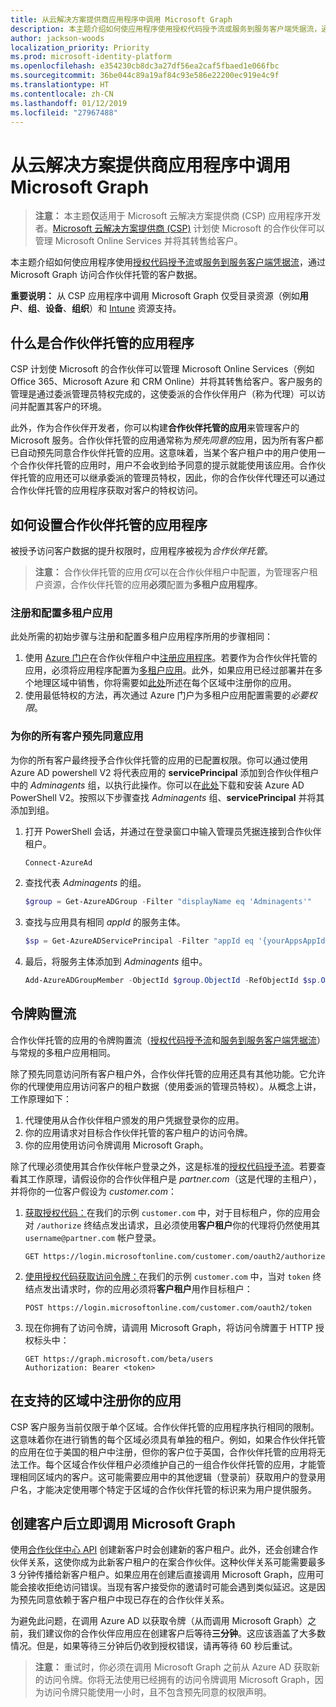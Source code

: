 ```yaml
---
title: 从云解决方案提供商应用程序中调用 Microsoft Graph
description: 本主题介绍如何使应用程序使用授权代码授予流或服务到服务客户端凭据流，通过 Microsoft Graph 访问合作伙伴托管的客户数据。
author: jackson-woods
localization_priority: Priority
ms.prod: microsoft-identity-platform
ms.openlocfilehash: e354230cb8dc3a27df56ea2caf5fbaed1e066fbc
ms.sourcegitcommit: 36be044c89a19af84c93e586e22200ec919e4c9f
ms.translationtype: HT
ms.contentlocale: zh-CN
ms.lasthandoff: 01/12/2019
ms.locfileid: "27967488"
---
```

# <a name="call-microsoft-graph-from-a-cloud-solution-provider-application"></a>从云解决方案提供商应用程序中调用 Microsoft Graph

> **注意：** 本主题**仅**适用于 Microsoft 云解决方案提供商 (CSP) 应用程序开发者。[Microsoft 云解决方案提供商 (CSP)](https://partner.microsoft.com/zh-CN/cloud-solution-provider) 计划使 Microsoft 的合作伙伴可以管理 Microsoft Online Services 并将其转售给客户。

本主题介绍如何使应用程序使用[授权代码授予流](https://docs.microsoft.com/zh-CN/azure/active-directory/develop/active-directory-protocols-oauth-code)或[服务到服务客户端凭据流](https://docs.microsoft.com/zh-CN/azure/active-directory/develop/active-directory-protocols-oauth-service-to-service)，通过 Microsoft Graph 访问合作伙伴托管的客户数据。

**重要说明：** 从 CSP 应用程序中调用 Microsoft Graph 仅受目录资源（例如**用户**、**组**、**设备**、**组织**）和 [Intune](/graph/api/resources/intune-graph-overview?view=graph-rest-beta) 资源支持。

## <a name="what-is-a-partner-managed-application"></a>什么是合作伙伴托管的应用程序

CSP 计划使 Microsoft 的合作伙伴可以管理 Microsoft Online Services（例如 Office 365、Microsoft Azure 和 CRM Online）并将其转售给客户。客户服务的管理是通过委派管理员特权完成的，这使委派的合作伙伴用户（称为代理）可以访问并配置其客户的环境。

此外，作为合作伙伴开发者，你可以构建**合作伙伴托管的应用**来管理客户的 Microsoft 服务。合作伙伴托管的应用通常称为*预先同意的*应用，因为所有客户都已自动预先同意合作伙伴托管的应用。这意味着，当某个客户租户中的用户使用一个合作伙伴托管的应用时，用户不会收到给予同意的提示就能使用该应用。合作伙伴托管的应用还可以继承委派的管理员特权，因此，你的合作伙伴代理还可以通过合作伙伴托管的应用程序获取对客户的特权访问。

## <a name="how-to-set-up-a-partner-managed-application"></a>如何设置合作伙伴托管的应用程序

被授予访问客户数据的提升权限时，应用程序被视为*合作伙伴托管*。

> **注意：** 合作伙伴托管的应用*仅*可以在合作伙伴租户中配置，为管理客户租户资源，合作伙伴托管的应用**必须**配置为**多租户应用程序**。

### <a name="register-and-configure-a-multi-tenant-app"></a>注册和配置多租户应用

此处所需的初始步骤与注册和配置多租户应用程序所用的步骤相同：

1. 使用 [Azure 门户](https://portal.azure.com)在合作伙伴租户中[注册应用程序](https://docs.microsoft.com/zh-CN/azure/active-directory/active-directory-app-registration)。若要作为合作伙伴托管的应用，必须将应用程序配置为[多租户应用](https://docs.microsoft.com/zh-CN/azure/active-directory/develop/active-directory-devhowto-multi-tenant-overview#update-registration-to-be-multi-tenant)。此外，如果应用已经过部署并在多个地理区域中销售，你将需要如<a href="#region">此处</a>所述在每个区域中注册你的应用。
2. 使用最低特权的方法，再次通过 Azure 门户为多租户应用配置需要的*必要权限*。

### <a name="pre-consent-your-app-for-all-your-customers"></a>为你的所有客户预先同意应用

为你的所有客户最终授予合作伙伴托管的应用的已配置权限。你可以通过使用 Azure AD powershell V2 将代表应用的 **servicePrincipal** 添加到合作伙伴租户中的 *Adminagents* 组，以执行此操作。你可以在[此处](https://www.powershellgallery.com/packages/AzureAD)下载和安装 Azure AD PowerShell V2。按照以下步骤查找 *Adminagents* 组、**servicePrincipal** 并将其添加到组。

1. 打开 PowerShell 会话，并通过在登录窗口中输入管理员凭据连接到合作伙伴租户。

    ```PowerShell
    Connect-AzureAd
    ```

2. 查找代表 *Adminagents* 的组。

    ```PowerShell
    $group = Get-AzureADGroup -Filter "displayName eq 'Adminagents'"
    ```

3. 查找与应用具有相同 *appId* 的服务主体。

    ```PowerShell
    $sp = Get-AzureADServicePrincipal -Filter "appId eq '{yourAppsAppId}'"
    ```

4. 最后，将服务主体添加到 *Adminagents* 组中。

    ```PowerShell
    Add-AzureADGroupMember -ObjectId $group.ObjectId -RefObjectId $sp.ObjectId
    ```

## <a name="token-acquisition-flows"></a>令牌购置流

合作伙伴托管的应用的令牌购置流（[授权代码授予流](https://docs.microsoft.com/zh-CN/azure/active-directory/develop/active-directory-protocols-oauth-code)和[服务到服务客户端凭据流](https://docs.microsoft.com/zh-CN/azure/active-directory/develop/active-directory-protocols-oauth-service-to-service)）与常规的多租户应用相同。

除了预先同意访问所有客户租户外，合作伙伴托管的应用还具有其他功能。它允许你的代理使用应用访问客户的租户数据（使用委派的管理员特权）。从概念上讲，工作原理如下：

1. 代理使用从合作伙伴租户颁发的用户凭据登录你的应用。
2. 你的应用请求对目标合作伙伴托管的客户租户的访问令牌。
3. 你的应用使用访问令牌调用 Microsoft Graph。

除了代理必须使用其合作伙伴帐户登录之外，这是标准的[授权代码授予流](https://docs.microsoft.com/zh-CN/azure/active-directory/develop/active-directory-protocols-oauth-code)。若要查看其工作原理，请假设你的合作伙伴租户是 *partner.com*（这是代理的主租户），并将你的一位客户假设为 *customer.com*：

1. [获取授权代码：](https://docs.microsoft.com/zh-CN/azure/active-directory/develop/active-directory-protocols-oauth-code#request-an-authorization-code)在我们的示例 ```customer.com``` 中，对于目标租户，你的应用会对 ```/authorize``` 终结点发出请求，且必须使用**客户租户**你的代理将仍然使用其 ```username@partner.com``` 帐户登录。

    ```http
    GET https://login.microsoftonline.com/customer.com/oauth2/authorize
    ```

2. [使用授权代码获取访问令牌：](https://docs.microsoft.com/zh-CN/azure/active-directory/develop/active-directory-protocols-oauth-code#use-the-authorization-code-to-request-an-access-token)在我们的示例 ```customer.com``` 中，当对 ```token``` 终结点发出请求时，你的应用必须将**客户租户**用作目标租户：

    ```http
    POST https://login.microsoftonline.com/customer.com/oauth2/token
    ```

3. 现在你拥有了访问令牌，请调用 Microsoft Graph，将访问令牌置于 HTTP 授权标头中：

    ```http
    GET https://graph.microsoft.com/beta/users
    Authorization: Bearer <token>
    ```

## <a name="register-your-app-in-the-regions-you-support"></a>在支持的区域中注册你的应用
<a name="region"></a>

CSP 客户服务当前仅限于单个区域。合作伙伴托管的应用程序执行相同的限制。这意味着你在进行销售的每个区域必须具有单独的租户。例如，如果合作伙伴托管的应用在位于美国的租户中注册，但你的客户位于英国，合作伙伴托管的应用将无法工作。每个区域合作伙伴租户必须维护自己的一组合作伙伴托管的应用，才能管理相同区域内的客户。这可能需要应用中的其他逻辑（登录前）获取用户的登录用户名，才能决定使用哪个特定于区域的合作伙伴托管的标识来为用户提供服务。

## <a name="calling-microsoft-graph-immediately-after-customer-creation"></a>创建客户后立即调用 Microsoft Graph

使用[合作伙伴中心 API](https://partnercenter.microsoft.com/zh-CN/partner/developer) 创建新客户时会创建新的客户租户。此外，还会创建合作伙伴关系，这使你成为此新客户租户的在案合作伙伴。这种伙伴关系可能需要最多 3 分钟传播给新客户租户。如果应用在创建后直接调用 Microsoft Graph，应用可能会接收拒绝访问错误。当现有客户接受你的邀请时可能会遇到类似延迟。这是因为预先同意依赖于客户租户中现已存在的合作伙伴关系。

为避免此问题，在调用 Azure AD 以获取令牌（从而调用 Microsoft Graph）之前，我们建议你的合作伙伴应用应在创建客户后等待**三分钟**。这应该涵盖了大多数情况。但是，如果等待三分钟后仍收到授权错误，请再等待 60 秒后重试。

> **注意：** 重试时，你必须在调用 Microsoft Graph 之前从 Azure AD 获取新的访问令牌。你将无法使用已经拥有的访问令牌调用 Microsoft Graph，因为访问令牌只能使用一小时，且不包含预先同意的权限声明。
